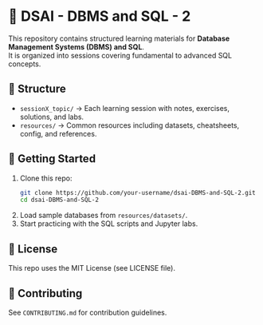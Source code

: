 # 📘 DSAI - DBMS and SQL - 2

This repository contains structured learning materials for **Database Management Systems (DBMS) and SQL**.  
It is organized into sessions covering fundamental to advanced SQL concepts.

## 📂 Structure
- `sessionX_topic/` → Each learning session with notes, exercises, solutions, and labs.
- `resources/` → Common resources including datasets, cheatsheets, config, and references.

## 🚀 Getting Started
1. Clone this repo:
   ```bash
   git clone https://github.com/your-username/dsai-DBMS-and-SQL-2.git
   cd dsai-DBMS-and-SQL-2
   ```
2. Load sample databases from `resources/datasets/`.
3. Start practicing with the SQL scripts and Jupyter labs.

## 📝 License
This repo uses the MIT License (see LICENSE file).

## 🤝 Contributing
See `CONTRIBUTING.md` for contribution guidelines.
